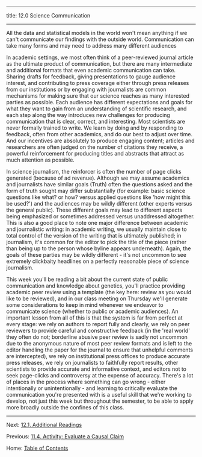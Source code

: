 ----------

title: 12.0 Science Communication

----------

All the data and statistical models in the world won't mean anything if we can't communicate our findings with the outside world. Communication can take many forms and may need to address many different audiences

In academic settings, we most often think of a peer-reviewed journal article as the ultimate product of communication, but there are many intermediate and additional formats that even academic communication can take. Sharing drafts for feedback, giving presentations to gauge audience interest, and contributing to press coverage either through press releases from our institutions or by engaging with journalists are common mechanisms for making sure that our science reaches as many interested parties as possible. Each audience has different expectations and goals for what they want to gain from an understanding of scientific research, and each step along the way introduces new challenges for producing communication that is clear, correct, and interesting. Most scientists are never formally trained to write. We learn by doing and by responding to feedback, often from other academics, and do our best to adjust over time. And our incentives are absolutely to produce engaging content; articles and researchers are often judged on the number of citations they receive, a powerful reinforcement for producing titles and abstracts that attract as much attention as possible.

In science journalism, the reinforcer is often the number of page clicks generated (because of ad revenue). Although we may assume academics and journalists have similar goals (Truth) often the questions asked and the form of truth sought may differ substantially (for example: basic science questions like what? or how? versus applied questions like 'how might this be used?') and the audiences may be wildly different (other experts versus the general public). These different goals may lead to different aspects being emphasized or sometimes addressed versus unaddressed altogether. This is also a good place to note one major difference between academic and journalistic writing: in academic writing, we usually maintain close to total control of the version of the writing that is ultimately published; in journalism, it's common for the editor to pick the title of the piece (rather than being up to the person whose byline appears underneath). Again, the goals of these parties may be wildly different - it's not uncommon to see extremely clickbaity headlines on a perfectly reasonable piece of science journalism.

This week you'll be reading a bit about the current state of public communication and knowledge about genetics, you'll practice providing academic peer review using a template (the key here: review as you would like to be reviewed), and in our class meeting on Thursday we'll generate some considerations to keep in mind whenever we endeavor to communicate science (whether to public or academic audiences). An important lesson from all of this is that the system is far from perfect at every stage: we rely on authors to report fully and clearly, we rely on peer reviewers to provide careful and constructive feedback (in the 'real world' they often do not; borderline abusive peer review is sadly not uncommon due to the anonymous nature of most peer review formats and is left to the editor handling the paper for the journal to ensure that unhelpful comments are intercepted), we rely on institutional press offices to produce accurate press releases, we rely on journalists to faithfully report results, other scientists to provide accurate and informative context, and editors not to seek page-clicks and controversy at the expense of accuracy. There's a lot of places in the process where something can go wrong - either intentionally or unintentionally - and learning to critically evaluate the communication you're presented with is a useful skill that we're working to develop, not just this week but throughout the semester, to be able to apply more broadly outside the confines of this class.

--------

Next: [12.1. Additional Readings](12.1_readings.md)

Previous: [11.4. Activity: Evaluate a Causal Claim](../ch11/11.4_activity_evaluate_a_causal_claim.md)

Home: [Table of Contents](../README.md)
